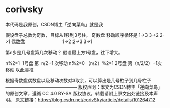 # corivsky
本代码是我原创，CSDN博主「逆向菜鸟」就是我


假设盘子总数为奇数，目标从1移到3号柱。
奇数盘 移动顺序循环是 1->3 3->2 2->1
偶数盘                              1->2 2->3 3->1

第n步是几号盘第几次移动？
假设最上方1号盘，往下增大。

n%2=1  1号盘 第  n/2+1 次移动
n%2=0 （n/2）%2=1 2号盘 第（n/2/2）+1次移动
以此类推

根据奇数盘偶数盘以及移动次数对3取余，可以算出是几号柱子到几号柱子
————————————————
版权声明：本文为CSDN博主「逆向菜鸟」的原创文章，遵循 CC 4.0 BY-SA 版权协议，转载请附上原文出处链接及本声明。
原文链接：https://blog.csdn.net/corivSky/article/details/101264712
